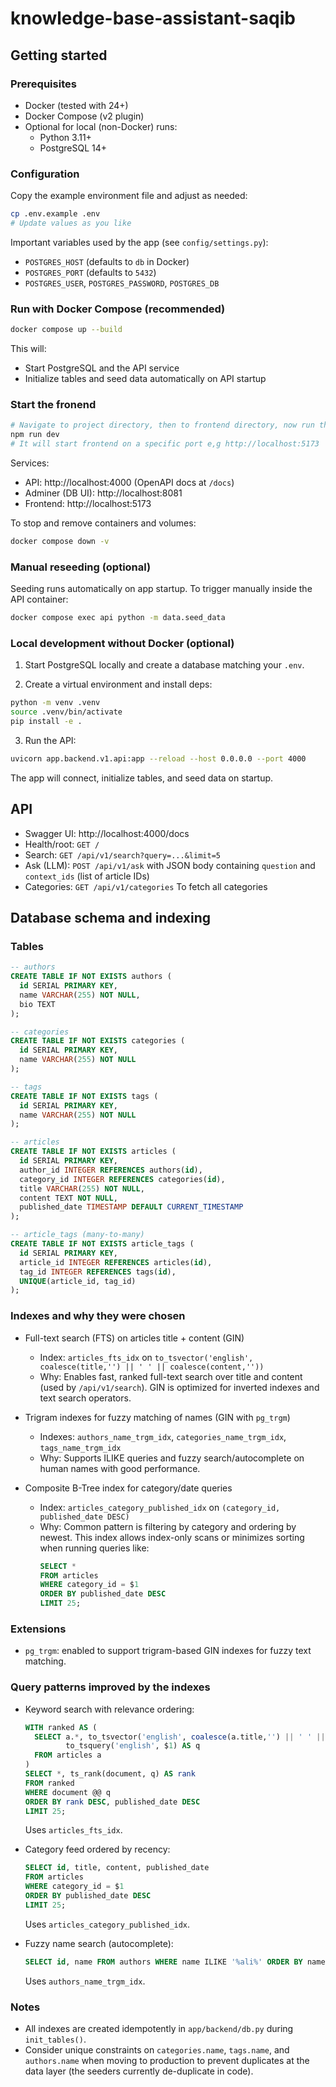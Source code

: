 # knowledge-base-assistant-saqib

## Getting started

### Prerequisites

- Docker (tested with 24+)
- Docker Compose (v2 plugin)
- Optional for local (non-Docker) runs:
  - Python 3.11+
  - PostgreSQL 14+

### Configuration

Copy the example environment file and adjust as needed:

```bash
cp .env.example .env
# Update values as you like
```

Important variables used by the app (see `config/settings.py`):
- `POSTGRES_HOST` (defaults to `db` in Docker)
- `POSTGRES_PORT` (defaults to `5432`)
- `POSTGRES_USER`, `POSTGRES_PASSWORD`, `POSTGRES_DB`

### Run with Docker Compose (recommended)

```bash
docker compose up --build
```

This will:
- Start PostgreSQL and the API service
- Initialize tables and seed data automatically on API startup

### Start the fronend

```bash
# Navigate to project directory, then to frontend directory, now run this command 
npm run dev
# It will start frontend on a specific port e,g http://localhost:5173
```
Services:
- API: http://localhost:4000 (OpenAPI docs at `/docs`)
- Adminer (DB UI): http://localhost:8081
- Frontend: http://localhost:5173

To stop and remove containers and volumes:

```bash
docker compose down -v
```

### Manual reseeding (optional)

Seeding runs automatically on app startup. To trigger manually inside the API container:

```bash
docker compose exec api python -m data.seed_data
```

### Local development without Docker (optional)

1) Start PostgreSQL locally and create a database matching your `.env`.

2) Create a virtual environment and install deps:
```bash
python -m venv .venv
source .venv/bin/activate
pip install -e .
```

3) Run the API:
```bash
uvicorn app.backend.v1.api:app --reload --host 0.0.0.0 --port 4000
```

The app will connect, initialize tables, and seed data on startup.

## API

- Swagger UI: http://localhost:4000/docs
- Health/root: `GET /`
- Search: `GET /api/v1/search?query=...&limit=5`
- Ask (LLM): `POST /api/v1/ask` with JSON body containing `question` and `context_ids` (list of article IDs)
- Categories: `GET /api/v1/categories` To fetch all categories

## Database schema and indexing

### Tables

```sql
-- authors
CREATE TABLE IF NOT EXISTS authors (
  id SERIAL PRIMARY KEY,
  name VARCHAR(255) NOT NULL,
  bio TEXT
);

-- categories
CREATE TABLE IF NOT EXISTS categories (
  id SERIAL PRIMARY KEY,
  name VARCHAR(255) NOT NULL
);

-- tags
CREATE TABLE IF NOT EXISTS tags (
  id SERIAL PRIMARY KEY,
  name VARCHAR(255) NOT NULL
);

-- articles
CREATE TABLE IF NOT EXISTS articles (
  id SERIAL PRIMARY KEY,
  author_id INTEGER REFERENCES authors(id),
  category_id INTEGER REFERENCES categories(id),
  title VARCHAR(255) NOT NULL,
  content TEXT NOT NULL,
  published_date TIMESTAMP DEFAULT CURRENT_TIMESTAMP
);

-- article_tags (many-to-many)
CREATE TABLE IF NOT EXISTS article_tags (
  id SERIAL PRIMARY KEY,
  article_id INTEGER REFERENCES articles(id),
  tag_id INTEGER REFERENCES tags(id),
  UNIQUE(article_id, tag_id)
);
```

### Indexes and why they were chosen

- Full-text search (FTS) on articles title + content (GIN)
  - Index: `articles_fts_idx` on `to_tsvector('english', coalesce(title,'') || ' ' || coalesce(content,''))`
  - Why: Enables fast, ranked full-text search over title and content (used by `/api/v1/search`). GIN is optimized for inverted indexes and text search operators.

- Trigram indexes for fuzzy matching of names (GIN with `pg_trgm`)
  - Indexes: `authors_name_trgm_idx`, `categories_name_trgm_idx`, `tags_name_trgm_idx`
  - Why: Supports ILIKE queries and fuzzy search/autocomplete on human names with good performance.

- Composite B-Tree index for category/date queries
  - Index: `articles_category_published_idx` on `(category_id, published_date DESC)`
  - Why: Common pattern is filtering by category and ordering by newest. This index allows index-only scans or minimizes sorting when running queries like:
    ```sql
    SELECT *
    FROM articles
    WHERE category_id = $1
    ORDER BY published_date DESC
    LIMIT 25;
    ```

### Extensions

- `pg_trgm`: enabled to support trigram-based GIN indexes for fuzzy text matching.

### Query patterns improved by the indexes

- Keyword search with relevance ordering:
  ```sql
  WITH ranked AS (
    SELECT a.*, to_tsvector('english', coalesce(a.title,'') || ' ' || coalesce(a.content,'')) AS document,
           to_tsquery('english', $1) AS q
    FROM articles a
  )
  SELECT *, ts_rank(document, q) AS rank
  FROM ranked
  WHERE document @@ q
  ORDER BY rank DESC, published_date DESC
  LIMIT 25;
  ```
  Uses `articles_fts_idx`.

- Category feed ordered by recency:
  ```sql
  SELECT id, title, content, published_date
  FROM articles
  WHERE category_id = $1
  ORDER BY published_date DESC
  LIMIT 25;
  ```
  Uses `articles_category_published_idx`.

- Fuzzy name search (autocomplete):
  ```sql
  SELECT id, name FROM authors WHERE name ILIKE '%ali%' ORDER BY name LIMIT 10;
  ```
  Uses `authors_name_trgm_idx`.

### Notes

- All indexes are created idempotently in `app/backend/db.py` during `init_tables()`.
- Consider unique constraints on `categories.name`, `tags.name`, and `authors.name` when moving to production to prevent duplicates at the data layer (the seeders currently de-duplicate in code).

